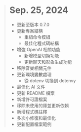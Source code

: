 > # Sep. 25, 2024
> 
> - 更新至版本 0.7.0
> - 更新專案結構
>   - 重組命令模組
>   - 最佳化程式碼結構
> - 增強 OpenAI 相關功能
>   - 新增模型切換功能
>   - 更新聊天和影象生成功能
> - 移除音樂相關元件
> - 更新環境變數處理
>   - 從 dotenv 切換到 dotenvy
> - 最佳化 AI 文件
> - 更新 README 檔案
> - 新增許可證檔案
> - 移除未使用的庫並更新依賴
> - 新增程式碼註釋
> - 多次小修復和最佳化
> - 更新配置檔案範例
